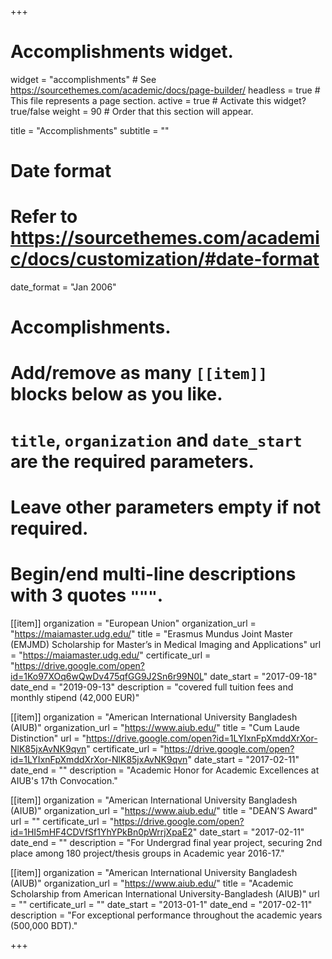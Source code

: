 +++
# Accomplishments widget.
widget = "accomplishments"  # See https://sourcethemes.com/academic/docs/page-builder/
headless = true  # This file represents a page section.
active = true  # Activate this widget? true/false
weight = 90  # Order that this section will appear.

title = "Accomplish&shy;ments"
subtitle = ""

# Date format
#   Refer to https://sourcethemes.com/academic/docs/customization/#date-format
date_format = "Jan 2006"

# Accomplishments.
#   Add/remove as many `[[item]]` blocks below as you like.
#   `title`, `organization` and `date_start` are the required parameters.
#   Leave other parameters empty if not required.
#   Begin/end multi-line descriptions with 3 quotes `"""`.

[[item]]
  organization = "European Union"
  organization_url = "https://maiamaster.udg.edu/"
  title = "Erasmus Mundus Joint Master (EMJMD) Scholarship for Master’s in Medical Imaging and Applications"
  url = "https://maiamaster.udg.edu/"
  certificate_url = "https://drive.google.com/open?id=1Ko97XOq6wQwDv475qfGG9J2Sn6r99N0L"
  date_start = "2017-09-18"
  date_end = "2019-09-13"
  description = "covered full tuition fees and monthly stipend (42,000 EUR)"

[[item]]
  organization = "American International University Bangladesh (AIUB)"
  organization_url = "https://www.aiub.edu/"
  title = "Cum Laude Distinction"
  url = "https://drive.google.com/open?id=1LYIxnFpXmddXrXor-NlK85jxAvNK9qvn"
  certificate_url = "https://drive.google.com/open?id=1LYIxnFpXmddXrXor-NlK85jxAvNK9qvn"
  date_start = "2017-02-11"
  date_end = ""
  description = "Academic Honor for Academic Excellences at AIUB's 17th Convocation."

[[item]]
  organization = "American International University Bangladesh (AIUB)"
  organization_url = "https://www.aiub.edu/"
  title = "DEAN’S Award"
  url = ""
  certificate_url = "https://drive.google.com/open?id=1HI5mHF4CDVfSf1YhYPkBn0pWrrjXpaE2"
  date_start = "2017-02-11"
  date_end = ""
  description = "For Undergrad final year project, securing 2nd place among 180 project/thesis groups in Academic year 2016-17."

[[item]]
  organization = "American International University Bangladesh (AIUB)"
  organization_url = "https://www.aiub.edu/"
  title = "Academic Scholarship from American International University-Bangladesh (AIUB)"
  url = ""
  certificate_url = ""
  date_start = "2013-01-1"
  date_end = "2017-02-11"
  description = "For exceptional performance throughout the academic years (500,000 BDT)."


+++
